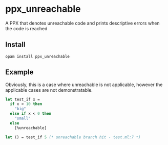 # ppx\_unreachable

A PPX that denotes unreachable code and prints descriptive errors when the code is reached

## Install

```opam install ppx_unreachable```

## Example

Obviously, this is a case where unreachable is not applicable, however the applicable cases are not demonstratable.

```ocaml
let test_if x =
  if x > 10 then
    "big"
  else if x < 0 then
    "small"
  else
    [%unreachable]

let () = test_if 5 (* unreachable branch hit - test.ml:7 *)
```
